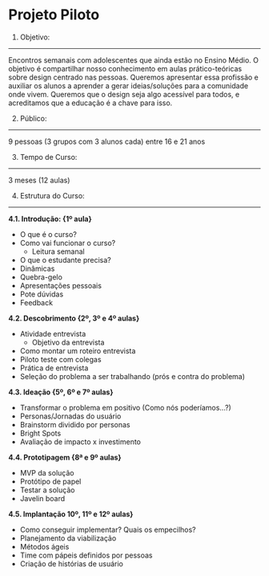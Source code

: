 # Projeto Piloto

1. Objetivo:
----
Encontros semanais com adolescentes que ainda estão no Ensino Médio. O objetivo é compartilhar nosso conhecimento em aulas prático-teóricas sobre design centrado nas pessoas. Queremos apresentar essa profissão e auxiliar os alunos a aprender a gerar ideias/soluções para a comunidade onde vivem. Queremos que o design seja algo acessível para todos, e acreditamos que a educação é a chave para isso. 


2. Público: 
----
9 pessoas (3 grupos com 3 alunos cada) entre 16 e 21 anos


3. Tempo de Curso: 
----
3 meses (12 aulas)


4. Estrutura do Curso:
----

**4.1. Introdução: {1º aula}**

- O que é o curso? 
- Como vai funcionar o curso? 
	- Leitura semanal 
- O que o estudante precisa?
- Dinâmicas
- Quebra-gelo
- Apresentações pessoais
- Pote dúvidas
- Feedback


**4.2. Descobrimento {2º, 3º e 4º aulas}**

- Atividade entrevista 
	- Objetivo da entrevista
- Como montar um roteiro entrevista
- Piloto teste com colegas
- Prática de entrevista
- Seleção do problema a ser trabalhando (prós e contra do problema)


**4.3. Ideação {5º, 6º e 7º aulas}**

- Transformar o problema em positivo (Como nós poderíamos…?)
- Personas/Jornadas do usuário
- Brainstorm dividido por personas
- Bright Spots  
- Avaliação de impacto x investimento 


**4.4. Prototipagem {8ª e 9º aulas}**

- MVP da solução 
- Protótipo de papel 
- Testar a solução
- Javelin board

**4.5. Implantação  10º, 11º e 12º aulas}**

- Como conseguir implementar? Quais os empecilhos?
- Planejamento da viabilização
- Métodos ágeis 
- Time com pápeis definidos por pessoas
- Criação de histórias de usuário
